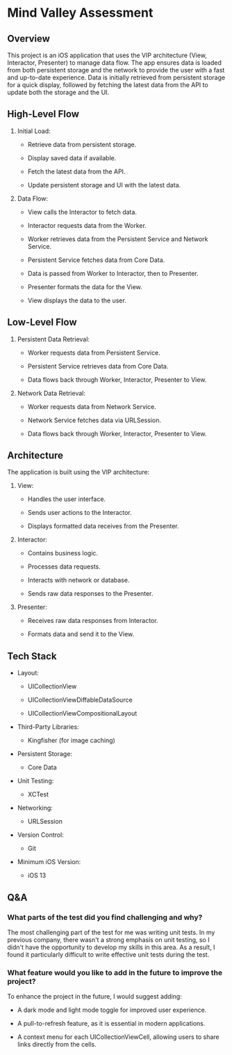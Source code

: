 Mind Valley Assessment
======================

Overview
--------

This project is an iOS application that uses the VIP architecture (View, Interactor, Presenter) to manage data flow. The app ensures data is loaded from both persistent storage and the network to provide the user with a fast and up-to-date experience. Data is initially retrieved from persistent storage for a quick display, followed by fetching the latest data from the API to update both the storage and the UI.

High-Level Flow
---------------

1.  Initial Load:
    
    *   Retrieve data from persistent storage.
        
    *   Display saved data if available.
        
    *   Fetch the latest data from the API.
        
    *   Update persistent storage and UI with the latest data.
        
2.  Data Flow:
    
    *   View calls the Interactor to fetch data.
        
    *   Interactor requests data from the Worker.
        
    *   Worker retrieves data from the Persistent Service and Network Service.
        
    *   Persistent Service fetches data from Core Data.
        
    *   Data is passed from Worker to Interactor, then to Presenter.
        
    *   Presenter formats the data for the View.
        
    *   View displays the data to the user.
        

Low-Level Flow
--------------

1.  Persistent Data Retrieval:
    
    *   Worker requests data from Persistent Service.
        
    *   Persistent Service retrieves data from Core Data.
        
    *   Data flows back through Worker, Interactor, Presenter to View.
        
2.  Network Data Retrieval:
    
    *   Worker requests data from Network Service.
        
    *   Network Service fetches data via URLSession.
        
    *   Data flows back through Worker, Interactor, Presenter to View.
        

Architecture
------------

The application is built using the VIP architecture:

1.  View:
    
    *   Handles the user interface.
        
    *   Sends user actions to the Interactor.
        
    *   Displays formatted data receives from the Presenter.
        
2.  Interactor:
    
    *   Contains business logic.
        
    *   Processes data requests.
        
    *   Interacts with network or database.
        
    *   Sends raw data responses to the Presenter.
        
3.  Presenter:
    
    *   Receives raw data responses from Interactor.
        
    *   Formats data and send it to the View.
        

Tech Stack
----------

*   Layout:
    
    *   UICollectionView
        
    *   UICollectionViewDiffableDataSource
        
    *   UICollectionViewCompositionalLayout
        
*   Third-Party Libraries:
    
    *   Kingfisher (for image caching)
        
*   Persistent Storage:
    
    *   Core Data
        
*   Unit Testing:
    
    *   XCTest
        
*   Networking:
    
    *   URLSession
        
*   Version Control:
    
    *   Git
        
*   Minimum iOS Version:
    
    *   iOS 13
        

Q&A
---

### What parts of the test did you find challenging and why?

The most challenging part of the test for me was writing unit tests. In my previous company, there wasn't a strong emphasis on unit testing, so I didn't have the opportunity to develop my skills in this area. As a result, I found it particularly difficult to write effective unit tests during the test.

### What feature would you like to add in the future to improve the project?

To enhance the project in the future, I would suggest adding:

*   A dark mode and light mode toggle for improved user experience.
    
*   A pull-to-refresh feature, as it is essential in modern applications.
    
*   A context menu for each UICollectionViewCell, allowing users to share links directly from the cells.
